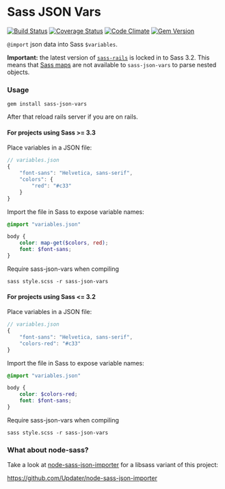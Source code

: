# Sass JSON Vars

[![Build Status](https://travis-ci.org/vigetlabs/sass-json-vars.png?branch=master)](https://travis-ci.org/vigetlabs/sass-json-vars)
[![Coverage Status](https://coveralls.io/repos/vigetlabs/sass-json-vars/badge.png)](https://coveralls.io/r/vigetlabs/sass-json-vars)
[![Code Climate](https://codeclimate.com/github/vigetlabs/sass-json-vars.png)](https://codeclimate.com/github/vigetlabs/sass-json-vars)
[![Gem Version](https://badge.fury.io/rb/sass-json-vars.png)](http://badge.fury.io/rb/sass-json-vars)

`@import` json data into Sass `$variables`.


**Important:** the latest version of [`sass-rails`](https://github.com/rails/sass-rails) is locked in to Sass 3.2. This means that [Sass maps](http://thesassway.com/news/sass-3-3-released#maps) are not available to `sass-json-vars` to parse nested objects.

### Usage

```shell
gem install sass-json-vars
```

After that reload rails server if you are on rails.

#### For projects using Sass >= 3.3


Place variables in a JSON file:

```javascript
// variables.json
{
    "font-sans": "Helvetica, sans-serif",
    "colors": {
        "red": "#c33"
    }
}
```

Import the file in Sass to expose variable names:

```scss
@import "variables.json"

body {
    color: map-get($colors, red);
    font: $font-sans;
}
```

Require sass-json-vars when compiling

```shell
sass style.scss -r sass-json-vars
```

#### For projects using Sass <= 3.2

Place variables in a JSON file:

```javascript
// variables.json
{
    "font-sans": "Helvetica, sans-serif",
    "colors-red": "#c33"
}
```

Import the file in Sass to expose variable names:

```scss
@import "variables.json"

body {
    color: $colors-red;
    font: $font-sans;
}
```


Require sass-json-vars when compiling

```shell
sass style.scss -r sass-json-vars
```

### What about node-sass?

Take a look at
[node-sass-json-importer](https://github.com/Updater/node-sass-json-importer)
for a libsass variant of this project:

https://github.com/Updater/node-sass-json-importer
